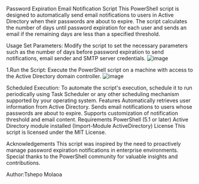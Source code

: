 Password Expiration Email Notification Script
This PowerShell script is designed to automatically send email notifications to users in Active Directory when their passwords are about to expire. 
The script calculates the number of days until password expiration for each user and sends an email if the remaining days are less than a specified threshold.

Usage
Set Parameters: Modify the script to set the necessary parameters such as the number of days before password expiration to send notifications, email sender and SMTP server credentials.
![image](https://github.com/Tshepo-14/Powershell/assets/51974901/91a4ceb0-494f-4170-9638-96fd1b3e9911)


1.Run the Script: Execute the PowerShell script on a machine with access to the Active Directory domain controller.
![image](https://github.com/Tshepo-14/Powershell/assets/51974901/ca8eed28-12f5-4059-843f-1f4893ec30a8)

Scheduled Execution: To automate the script's execution, schedule it to run periodically using Task Scheduler or any other scheduling mechanism supported by your operating system.
Features
Automatically retrieves user information from Active Directory.
Sends email notifications to users whose passwords are about to expire.
Supports customization of notification threshold and email content.
Requirements
PowerShell (5.1 or later)
Active Directory module installed (Import-Module ActiveDirectory)
License
This script is licensed under the MIT License.

Acknowledgements
This script was inspired by the need to proactively manage password expiration notifications in enterprise environments. Special thanks to the PowerShell community for valuable insights and contributions.

Author:Tshepo Molaoa
